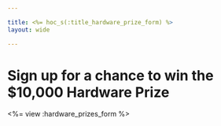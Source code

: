 ```yaml
---

title: <%= hoc_s(:title_hardware_prize_form) %>
layout: wide

---
```


# Sign up for a chance to win the $10,000 Hardware Prize

<%= view :hardware_prizes_form %>
